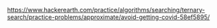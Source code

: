 https://www.hackerearth.com/practice/algorithms/searching/ternary-search/practice-problems/approximate/avoid-getting-covid-58ef5895/

